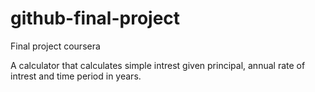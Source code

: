 # github-final-project
Final project coursera

A calculator that calculates simple intrest given principal, annual rate of intrest and time period in years.

